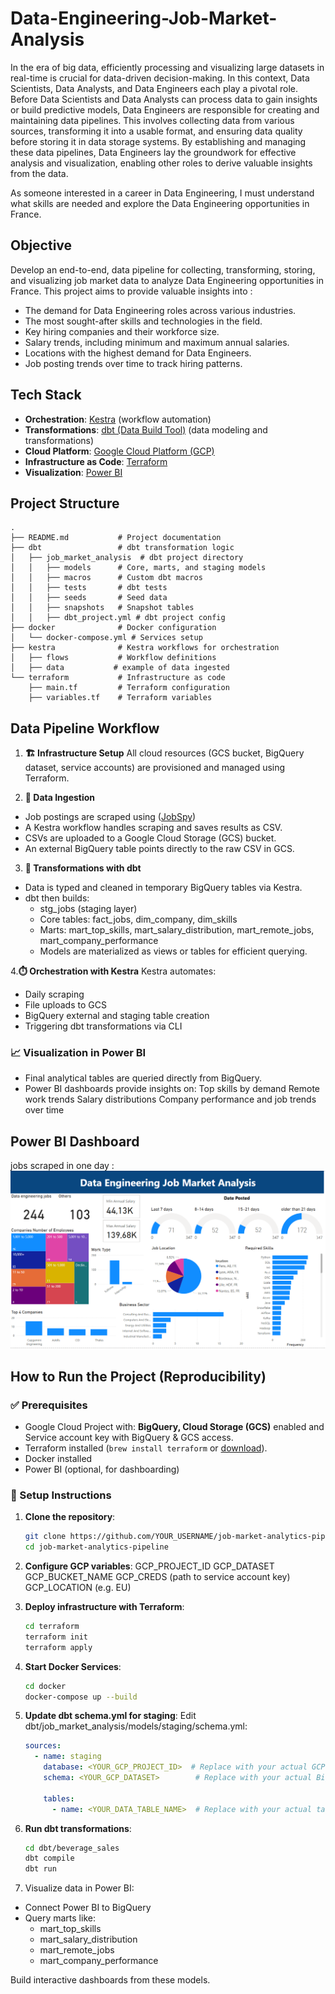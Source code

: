 # Data-Engineering-Job-Market-Analysis

In the era of big data, efficiently processing and visualizing large datasets in real-time is crucial for data-driven decision-making. In this context, Data Scientists, Data Analysts, and Data Engineers each play a pivotal role. Before Data Scientists and Data Analysts can process data to gain insights or build predictive models, Data Engineers are responsible for creating and maintaining data pipelines. This involves collecting data from various sources, transforming it into a usable format, and ensuring data quality before storing it in data storage systems. By establishing and managing these data pipelines, Data Engineers lay the groundwork for effective analysis and visualization, enabling other roles to derive valuable insights from the data.

As someone interested in a career in Data Engineering, I must understand what skills are needed and explore the Data Engineering opportunities in France.

## Objective 

Develop an end-to-end, data pipeline for collecting, transforming, storing, and visualizing job market data to analyze Data Engineering opportunities in France. This project aims to provide valuable insights into :

- The demand for Data Engineering roles across various industries.
- The most sought-after skills and technologies in the field.
- Key hiring companies and their workforce size.
- Salary trends, including minimum and maximum annual salaries.
- Locations with the highest demand for Data Engineers.
- Job posting trends over time to track hiring patterns.

## Tech Stack

- **Orchestration**: [Kestra](https://kestra.io/) (workflow automation)
- **Transformations**: [dbt (Data Build Tool)](https://www.getdbt.com/) (data modeling and transformations)
- **Cloud Platform**: [Google Cloud Platform (GCP)](https://cloud.google.com/)
- **Infrastructure as Code**: [Terraform](https://www.terraform.io/)
- **Visualization**: [Power BI](https://app.powerbi.com/singleSignOn?ru=https%3A%2F%2Fapp.powerbi.com%2F%3FnoSignUpCheck%3D1i)

## Project Structure

```
.
├── README.md           # Project documentation
├── dbt                 # dbt transformation logic
│   ├── job_market_analysis  # dbt project directory
│   │   ├── models      # Core, marts, and staging models
│   │   ├── macros      # Custom dbt macros
│   │   ├── tests       # dbt tests
│   │   ├── seeds       # Seed data
│   │   ├── snapshots   # Snapshot tables
│   │   ├── dbt_project.yml # dbt project config
├── docker              # Docker configuration
│   └── docker-compose.yml # Services setup
├── kestra              # Kestra workflows for orchestration
│   ├── flows           # Workflow definitions
│   ├── data           # example of data ingested
└── terraform           # Infrastructure as code
    ├── main.tf         # Terraform configuration
    ├── variables.tf    # Terraform variables
```

## Data Pipeline Workflow
1. **🏗️ Infrastructure Setup**
All cloud resources (GCS bucket, BigQuery dataset, service accounts) are provisioned and managed using Terraform.

2. **🔄 Data Ingestion**
- Job postings are scraped using ([JobSpy](https://github.com/speedyapply/JobSpy))
- A Kestra workflow handles scraping and saves results as CSV.
- CSVs are uploaded to a Google Cloud Storage (GCS) bucket.
- An external BigQuery table points directly to the raw CSV in GCS.

3. **🧹 Transformations with dbt**
- Data is typed and cleaned in temporary BigQuery tables via Kestra.
- dbt then builds:
    - stg_jobs (staging layer)
    - Core tables: fact_jobs, dim_company, dim_skills
    - Marts: mart_top_skills, mart_salary_distribution, mart_remote_jobs, mart_company_performance
    - Models are materialized as views or tables for efficient querying.

4.**⏱️ Orchestration with Kestra**
Kestra automates:
- Daily scraping
- File uploads to GCS
- BigQuery external and staging table creation
- Triggering dbt transformations via CLI

###  📈 Visualization in Power BI
- Final analytical tables are queried directly from BigQuery.
- Power BI dashboards provide insights on:
Top skills by demand
Remote work trends
Salary distributions
Company performance and job trends over time

## Power BI Dashboard
jobs scraped in one day :
![Data Engineering Job Market Analysis Dashboard](images/image-1.png)

## How to Run the Project (Reproducibility)
### ✅ Prerequisites
- Google Cloud Project with: **BigQuery, Cloud Storage (GCS)** enabled and Service account key with BigQuery & GCS access.
- Terraform installed (`brew install terraform` or [download](https://www.terraform.io/downloads)).
- Docker installed
- Power BI (optional, for dashboarding)

### 🔧 Setup Instructions
1. **Clone the repository**:

   ```bash
   git clone https://github.com/YOUR_USERNAME/job-market-analytics-pipeline.git
   cd job-market-analytics-pipeline
   ```

2. **Configure GCP variables**:
GCP_PROJECT_ID
GCP_DATASET
GCP_BUCKET_NAME
GCP_CREDS (path to service account key)
GCP_LOCATION (e.g. EU)

3. **Deploy infrastructure with Terraform**:
    ```bash
    cd terraform
    terraform init
    terraform apply
    ```

4. **Start Docker Services**:

   ```bash
   cd docker
   docker-compose up --build
   ```

5. **Update dbt schema.yml for staging**:
Edit dbt/job_market_analysis/models/staging/schema.yml:

   ```yaml
   sources:
     - name: staging
       database: <YOUR_GCP_PROJECT_ID>  # Replace with your actual GCP project ID
       schema: <YOUR_GCP_DATASET>        # Replace with your actual BigQuery dataset

       tables:
         - name: <YOUR_DATA_TABLE_NAME>  # Replace with your actual table name
   ```

6. **Run dbt transformations**:

   ```bash
   cd dbt/beverage_sales
   dbt compile
   dbt run
   ```

9. Visualize data in Power BI:
- Connect Power BI to BigQuery
- Query marts like:
    - mart_top_skills
    - mart_salary_distribution
    - mart_remote_jobs
    - mart_company_performance

Build interactive dashboards from these models.

